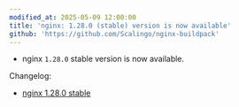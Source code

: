 ```yaml
---
modified_at: 2025-05-09 12:00:00
title: 'nginx: 1.28.0 (stable) version is now available'
github: 'https://github.com/Scalingo/nginx-buildpack'
---
```


- nginx `1.28.0` stable version is now available.

Changelog:

- [nginx 1.28.0 stable](https://nginx.org/en/CHANGES)
